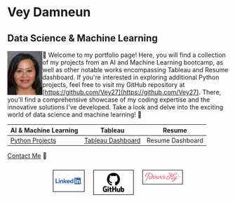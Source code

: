 # Vey Damneun
## Data Science & Machine Learning
<div style="position: relative;">
  <img src="./assets/vey5.JPG" alt="Vey Damneun" width="80" height="100" align="left">
</div>

👋 Welcome to my portfolio page! Here, you will find a collection of my projects from an AI and Machine Learning bootcamp, as well as other notable works encompassing Tableau and Resume dashboard. If you're interested in exploring additional Python projects, feel free to visit my GitHub repository at [https://github.com/Vey27](https://github.com/Vey27). There, you'll find a comprehensive showcase of my coding expertise and the innovative solutions I've developed. Take a look and delve into the exciting world of data science and machine learning! 🚀

| AI & Machine Learning | Tableau | Resume |
|-----------------|------------------|---|
| [Python Projects](https://www.datascienceportfol.io/Vey) | [Tableau Dashboard](https://public.tableau.com/app/profile/vey.damneun5377) | Resume Dashboard |

[Contact Me](https://www.cognitoforms.com/CodeFarms1/CONTACTME) 💬

<div style="display: flex; justify-content: center;">
  <a href="linkedin.com/in/vey-d-20b27a119" style="text-decoration: none; margin: 10px;">
    <img src="./assets/Logo-Linkedin.png" alt="LinkedIn" width="60" style="border: 1px solid black; padding: 5px;">
  </a>
  <a href="https://github.com/Vey27" style="text-decoration: none; margin: 10px;">
    <img src="./assets/GitHub-Logo.png" alt="GitHub" width="80" style="border: 1px solid black; padding: 5px;">
  </a>
  <a href="https://powertofly.com/talents/veyd" style="text-decoration: none; margin: 10px;">
    <img src="./assets/powertofly.png" alt="Power to Fly" width="80" style="border: 1px solid black; padding: 5px;">
  </a>
</div>





